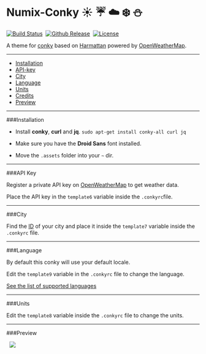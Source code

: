 # Numix-Conky :sunny: :umbrella: :cloud: :snowflake: :snowman:

[![Build Status](https://img.shields.io/badge/build-passing-brightgreen.svg?maxAge=3600&&style=flat)](https://github.com/SiddharthSaxena/Numix-Conky)&nbsp;&nbsp;[![Github Release](https://img.shields.io/badge/release-v1.0-red.svg?maxAge=3600&style=flat)](https://github.com/SiddharthSaxena/Numix-Conky/releases)&nbsp;&nbsp;[![License](https://img.shields.io/badge/license-GPL-blue.svg?maxAge=3600&&style=flat)](https://github.com/SiddharthSaxena/Numix-Conky/blob/master/LICENSE)

A theme for [conky](https://github.com/brndnmtthws/conky) based on [Harmattan](https://github.com/zagortenay333/Harmattan/) powered by [OpenWeatherMap](http://openweathermap.org/).

---

* [Installation](#installation)
* [API-key](#api-key)
* [City](#city)
* [Language](#language)
* [Units](#units)
* [Credits](CREDITS.md)
* [Preview](#preview)

---

###Installation

* Install **conky**, **curl** and **jq**. `sudo apt-get install conky-all curl jq`

* Make sure you have the **Droid Sans** font installed.

* Move the `.assets` folder into your `~` dir.

---

###API Key

Register a private API key on [OpenWeatherMap](http://openweathermap.org/) to get weather data.

Place the API key in the `template6` variable inside the `.conkyrc`file.

---

###City

Find the [ID](http://openweathermap.org/help/city_list.txt) of your city and place it inside the `template7` variable inside the `.conkyrc` file.

---

###Language

By default this conky will use your default locale.

Edit the `template9` variable in the `.conkyrc` file to change the language.

[See the list of supported languages](http://openweathermap.org/current#multi)

---

###Units

Edit the `template8` variable inside the `.conkyrc` file to change the units.

---

###Preview

&nbsp;
<img src="http://www.siddharthsaxena.weebly.com/files/theme/Numix-Conky.png" id="preview">
